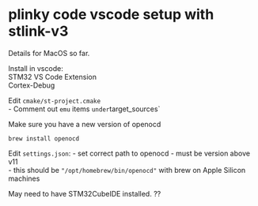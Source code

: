 # plinky code vscode setup with stlink-v3

Details for MacOS so far.  


Install in vscode:  
	STM32 VS Code Extension  
	Cortex-Debug


Edit `cmake/st-project.cmake`  
	- Comment out `emu` items ` under `target_sources`  


Make sure you have a new version of openocd  

`brew install openocd`  

Edit `settings.json`: 
	- set correct path to openocd - must be version above v11  
	- this should be `"/opt/homebrew/bin/openocd"` with brew on Apple Silicon machines  




May need to have STM32CubeIDE installed. ??